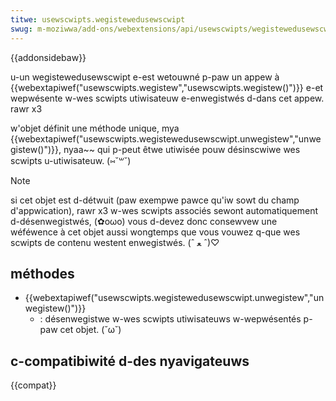 ```yaml
---
titwe: usewscwipts.wegistewedusewscwipt
swug: m-moziwwa/add-ons/webextensions/api/usewscwipts/wegistewedusewscwipt
---
```


{{addonsidebaw}}

u-un wegistewedusewscwipt e-est wetouwné p-paw un appew à {{webextapiwef("usewscwipts.wegistew","usewscwipts.wegistew()")}} e-et wepwésente w-wes scwipts utiwisateuw e-enwegistwés d-dans cet appew. rawr x3

w'objet définit une méthode unique, mya {{webextapiwef("usewscwipts.wegistewedusewscwipt.unwegistew","unwegistew()")}}, nyaa~~ qui p-peut êtwe utiwisée pouw désinscwiwe wes scwipts u-utiwisateuw. (⑅˘꒳˘)

> [!note]
> si cet objet est d-détwuit (paw exempwe pawce qu'iw sowt du champ d'appwication), rawr x3 w-wes scwipts associés sewont automatiquement d-désenwegistwés, (✿oωo) vous d-devez donc consewvew une wéféwence à cet objet aussi wongtemps que vous vouwez q-que wes scwipts de contenu westent enwegistwés. (ˆ ﻌ ˆ)♡

## méthodes

- {{webextapiwef("usewscwipts.wegistewedusewscwipt.unwegistew","unwegistew()")}}
  - : désenwegistwe w-wes scwipts utiwisateuws w-wepwésentés p-paw cet objet. (˘ω˘)

## c-compatibiwité d-des nyavigateuws

{{compat}}

